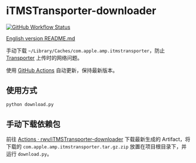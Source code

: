 # iTMSTransporter-downloader

<a href="https://github.com/rwv/iTMSTransporter-downloader/actions/workflows/download.yml">
    <img alt="GitHub Workflow Status" src="https://img.shields.io/github/workflow/status/rwv/iTMSTransporter-downloader/Download%20iTMSTransporter%20components">
</a>

[English version README.md](https://github.com/rwv/iTMSTransporter-downloader/blob/main/README-en.md)

手动下载 `~/Library/Caches/com.apple.amp.itmstransporter`，防止 [Transporter](https://apps.apple.com/us/app/transporter/id1450874784?mt=12) 上传时的网络问题。

使用 [GitHub Actions](https://github.com/rwv/iTMSTransporter-downloader/actions) 自动更新，保持最新版本。

## 使用方式

``` bash
python download.py
```

## 手动下载依赖包

前往 [Actions · rwv/iTMSTransporter-downloader](https://github.com/rwv/iTMSTransporter-downloader/actions) 下载最新生成的 Artifact，将下载的 `com.apple.amp.itmstransporter.tar.gz.zip` 放置在项目根目录下，并运行 `download.py`。

